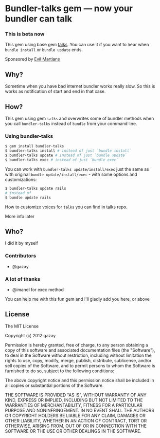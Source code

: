 # Bundler-talks gem — now your bundler can talk

### This is beta now

This gem using base gem [talks](https://github.com/ruby-talks/talks). You can use it if you want to hear when `bundle install` or `bundle update` ends.

Sponsored by [Evil Martians](http://evilmartians.com)

## Why?

Sometime when you have bad internet bundler works really slow. So this is works as notification of start and end in that case.

## How?

This gem using gem `talks` and overwrites some of bundler methods when you call `bundler-talks` instead of `bundle` from your command line.

### Using bundler-talks

```bash
$ gem install bundler-talks
$ bundler-talks install # instead of just `bundle install`
$ bundler-talks update # instead of just `bundle update`
$ bundler-talks exec # instead of just `bundle exec`
```

You can work with `bundler-talks update/install/exec` just the same as with original `bundle update/install/exec` - with some options and customizations:

```bash
$ bundler-talks update rails
# instead of
$ bundle update rails
```

How to customize voices for `talks` you can find in [talks](https://github.com/ruby-talks/talks) repo.

More info later

## Who?

I did it by myself

### Contributors

  * @gazay

### A lot of thanks

  * @imanel for exec method

You can help me with this fun gem and I'll gladly add you here, or above

## License

The MIT License

Copyright (c) 2012 gazay

Permission is hereby granted, free of charge, to any person obtaining a copy of this software and associated documentation files (the "Software"), to deal in the Software without restriction, including without limitation the rights to use, copy, modify, merge, publish, distribute, sublicense, and/or sell copies of the Software, and to permit persons to whom the Software is furnished to do so, subject to the following conditions:

The above copyright notice and this permission notice shall be included in all copies or substantial portions of the Software.

THE SOFTWARE IS PROVIDED "AS IS", WITHOUT WARRANTY OF ANY KIND, EXPRESS OR IMPLIED, INCLUDING BUT NOT LIMITED TO THE WARRANTIES OF MERCHANTABILITY, FITNESS FOR A PARTICULAR PURPOSE AND NONINFRINGEMENT. IN NO EVENT SHALL THE AUTHORS OR COPYRIGHT HOLDERS BE LIABLE FOR ANY CLAIM, DAMAGES OR OTHER LIABILITY, WHETHER IN AN ACTION OF CONTRACT, TORT OR OTHERWISE, ARISING FROM, OUT OF OR IN CONNECTION WITH THE SOFTWARE OR THE USE OR OTHER DEALINGS IN THE SOFTWARE.

